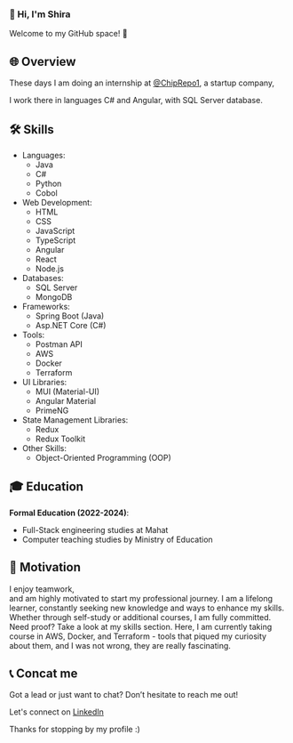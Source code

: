 ### 👋 Hi, I'm Shira
Welcome to my GitHub space! 🚀


## 🌐 Overview
These days I am doing an internship at [@ChipRepo1](https://github.com/ChipRepo1), a startup company,

I work there in languages ​​C# and Angular, with SQL Server database.


## 🛠️ Skills
- Languages:
  - Java
  - C#
  - Python
  - Cobol
- Web Development:
  - HTML
  - CSS
  - JavaScript
  - TypeScript
  - Angular
  - React
  - Node.js
- Databases:
  - SQL Server
  - MongoDB
- Frameworks:
  - Spring Boot (Java)
  - Asp.NET Core (C#)
- Tools:
  - Postman API
  - AWS
  - Docker
  - Terraform
- UI Libraries:
    - MUI (Material-UI)
    - Angular Material
    - PrimeNG 
- State Management Libraries:
    - Redux
    - Redux Toolkit
- Other Skills:
  - Object-Oriented Programming (OOP)


## 🎓 Education
**Formal Education (2022-2024)**:
  - Full-Stack engineering studies at Mahat
  - Computer teaching studies by Ministry of Education


## 💪 Motivation
I enjoy teamwork, <br>
and am highly motivated to start my professional journey.
I am a lifelong learner, constantly seeking new knowledge and ways to enhance my skills.
Whether through self-study or additional courses, I am fully committed. 
Need proof? Take a look at my skills section.
Here, I am currently taking course in AWS, Docker, and Terraform - tools that piqued my curiosity about them, and I was not wrong, they are really fascinating.


## 📞 Concat me
Got a lead or just want to chat? Don’t hesitate to reach me out!

Let's connect on [LinkedIn](https://www.linkedin.com/in/shirabiton/)

Thanks for stopping by my profile :)


